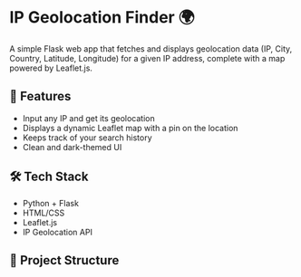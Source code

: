 # IP Geolocation Finder 🌍

A simple Flask web app that fetches and displays geolocation data (IP, City, Country, Latitude, Longitude) for a given IP address, complete with a map powered by Leaflet.js.

## 🚀 Features

- Input any IP and get its geolocation
- Displays a dynamic Leaflet map with a pin on the location
- Keeps track of your search history
- Clean and dark-themed UI

## 🛠️ Tech Stack

- Python + Flask
- HTML/CSS
- Leaflet.js
- IP Geolocation API

## 📂 Project Structure

